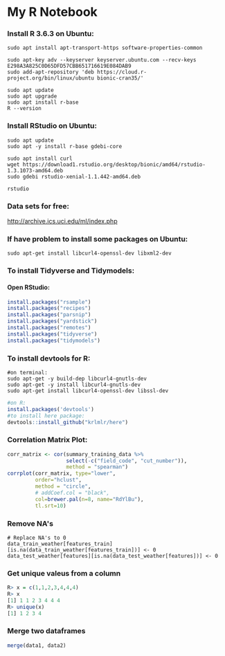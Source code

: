 # My R Notebook

### Install R 3.6.3 on Ubuntu:
```shell
sudo apt install apt-transport-https software-properties-common

sudo apt-key adv --keyserver keyserver.ubuntu.com --recv-keys E298A3A825C0D65DFD57CBB651716619E084DAB9
sudo add-apt-repository 'deb https://cloud.r-project.org/bin/linux/ubuntu bionic-cran35/'

sudo apt update
sudo apt upgrade
sudo apt install r-base
R --version
```

### Install RStudio on Ubuntu:
```shell
sudo apt update
sudo apt -y install r-base gdebi-core

sudo apt install curl
wget https://download1.rstudio.org/desktop/bionic/amd64/rstudio-1.3.1073-amd64.deb
sudo gdebi rstudio-xenial-1.1.442-amd64.deb

rstudio
```

### Data sets for free: 
http://archive.ics.uci.edu/ml/index.php

### If have problem to install some packages on Ubuntu:
```shell
sudo apt-get install libcurl4-openssl-dev libxml2-dev
```

### To install Tidyverse and Tidymodels:
#### Open RStudio:
```r
install.packages("rsample")
install.packages("recipes")
install.packages("parsnip")
install.packages("yardstick")
install.packages("remotes")
install.packages("tidyverse")
install.packages("tidymodels")
```

### To install devtools for R:
```shell
#on terminal:
sudo apt-get -y build-dep libcurl4-gnutls-dev
sudo apt-get -y install libcurl4-gnutls-dev
sudo apt-get install libcurl4-openssl-dev libssl-dev
```
```R
#on R:
install.packages('devtools')
#to install here package:
devtools::install_github("krlmlr/here")
```

### Correlation Matrix Plot:
```r
corr_matrix <- cor(summary_training_data %>% 
                   select(-c("field_code", "cut_number")), 
                   method = "spearman")
corrplot(corr_matrix, type="lower", 
         order="hclust", 
         method = "circle",
         # addCoef.col = "black",
         col=brewer.pal(n=8, name="RdYlBu"), 
         tl.srt=10)
```

### Remove NA's
```{r, warning=FALSE, message=FALSE, include=FALSE}
# Replace NA's to 0
data_train_weather[features_train][is.na(data_train_weather[features_train])] <- 0
data_test_weather[features][is.na(data_test_weather[features])] <- 0
```

### Get unique valeus from a column
```r
R> x = c(1,1,2,3,4,4,4)
R> x
[1] 1 1 2 3 4 4 4
R> unique(x)
[1] 1 2 3 4
```

### Merge two dataframes
```r
merge(data1, data2)
```
